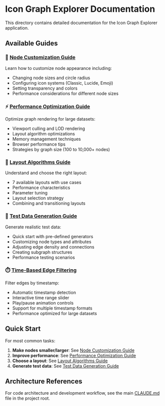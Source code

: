 # Icon Graph Explorer Documentation

This directory contains detailed documentation for the Icon Graph Explorer application.

## Available Guides

### 📐 [Node Customization Guide](node-customization.md)
Learn how to customize node appearance including:
- Changing node sizes and circle radius
- Configuring icon systems (Classic, Lucide, Emoji)
- Setting transparency and colors
- Performance considerations for different node sizes

### ⚡ [Performance Optimization Guide](performance-optimization.md)
Optimize graph rendering for large datasets:
- Viewport culling and LOD rendering
- Layout algorithm optimizations
- Memory management techniques
- Browser performance tips
- Strategies by graph size (100 to 10,000+ nodes)

### 🔀 [Layout Algorithms Guide](layouts.md)
Understand and choose the right layout:
- 7 available layouts with use cases
- Performance characteristics
- Parameter tuning
- Layout selection strategy
- Combining and transitioning layouts

### 🧪 [Test Data Generation Guide](test-data-generation.md)
Generate realistic test data:
- Quick start with pre-defined generators
- Customizing node types and attributes
- Adjusting edge density and connections
- Creating subgraph structures
- Performance testing scenarios

### ⏱️ [Time-Based Edge Filtering](time-filtering.md)
Filter edges by timestamp:
- Automatic timestamp detection
- Interactive time range slider
- Play/pause animation controls
- Support for multiple timestamp formats
- Performance optimized for large datasets

## Quick Start

For most common tasks:

1. **Make nodes smaller/larger**: See [Node Customization Guide](node-customization.md#changing-node-sizes)
2. **Improve performance**: See [Performance Optimization Guide](performance-optimization.md#optimization-strategies-by-graph-size)
3. **Choose a layout**: See [Layout Algorithms Guide](layouts.md#layout-selection-strategy)
4. **Generate test data**: See [Test Data Generation Guide](test-data-generation.md#quick-start)

## Architecture References

For code architecture and development workflow, see the main [CLAUDE.md](../CLAUDE.md) file in the project root.